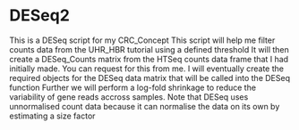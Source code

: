 # DESeq2
This is a DESeq script for my  CRC_Concept
This script will help me filter counts data from the UHR_HBR tutorial using a defined threshold
It will then create a DESeq_Counts matrix from the HTSeq counts data frame that I had initially made. You can request for this from me.
I will eventually create the required objects for the DESeq data matrix that will be called into the DESeq function
Further we will perform a log-fold shrinkage to reduce the variability of gene reads accross samples.
Note that DESeq uses unnormalised count data because it can normalise the data on its own by estimating a size factor
